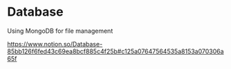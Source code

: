 # Database
Using MongoDB for file management

https://www.notion.so/Database-85bb126f6fed43c69ea8bcf885c4f25b#c125a07647564535a8153a070306a65f
